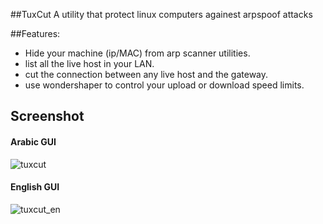 ##TuxCut 
A utility that protect linux computers againest arpspoof attacks

##Features:
- Hide your machine (ip/MAC) from arp scanner utilities.
- list all the live host in your LAN.
- cut the connection between any live host and the gateway.
- use wondershaper to control your upload or download speed limits.

## Screenshot
#### Arabic GUI
![tuxcut](https://cloud.githubusercontent.com/assets/536140/21766964/0d9cc8a4-d67a-11e6-86b3-ef09775d9ab1.png)

#### English GUI
![tuxcut_en](https://cloud.githubusercontent.com/assets/536140/21767007/50f4d150-d67a-11e6-84e2-61ac4dc24f93.png)
